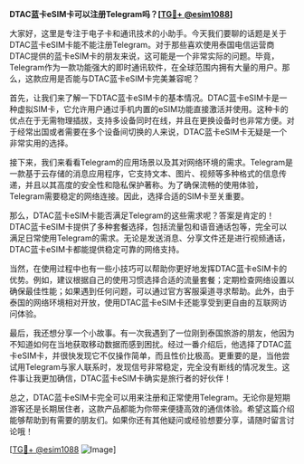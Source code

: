 **DTAC蓝卡eSIM卡可以注册Telegram吗？[[TG💪+ @esim1088](https://t.me/s/esim1088)]**

大家好，这里是专注于电子卡和通讯技术的小助手。今天我们要聊的话题是关于DTAC蓝卡eSIM卡能不能注册Telegram。对于那些喜欢使用泰国电信运营商DTAC提供的蓝卡eSIM卡的朋友来说，这可能是一个非常实际的问题。毕竟，Telegram作为一款功能强大的即时通讯软件，在全球范围内拥有大量的用户。那么，这款应用是否能与DTAC蓝卡eSIM卡完美兼容呢？

首先，让我们来了解一下DTAC蓝卡eSIM卡的基本情况。DTAC蓝卡eSIM卡是一种虚拟SIM卡，它允许用户通过手机内置的eSIM功能直接激活并使用。这种卡的优点在于无需物理插拔，支持多设备同时在线，并且在更换设备时也非常方便。对于经常出国或者需要在多个设备间切换的人来说，DTAC蓝卡eSIM卡无疑是一个非常实用的选择。

接下来，我们来看看Telegram的应用场景以及其对网络环境的需求。Telegram是一款基于云存储的消息应用程序，它支持文本、图片、视频等多种格式的信息传递，并且以其高度的安全性和隐私保护著称。为了确保流畅的使用体验，Telegram需要稳定的网络连接。因此，选择合适的SIM卡至关重要。

那么，DTAC蓝卡eSIM卡能否满足Telegram的这些需求呢？答案是肯定的！DTAC蓝卡eSIM卡提供了多种套餐选择，包括流量包和语音通话包等，完全可以满足日常使用Telegram的需求。无论是发送消息、分享文件还是进行视频通话，DTAC蓝卡eSIM卡都能提供稳定可靠的网络支持。

当然，在使用过程中也有一些小技巧可以帮助你更好地发挥DTAC蓝卡eSIM卡的优势。例如，建议根据自己的使用习惯选择合适的流量套餐；定期检查网络设置以确保最佳性能；如果遇到任何问题，可以通过官方客服渠道寻求帮助。此外，由于泰国的网络环境相对开放，使用DTAC蓝卡eSIM卡还能享受到更自由的互联网访问体验。

最后，我还想分享一个小故事。有一次我遇到了一位刚到泰国旅游的朋友，他因为不知道如何在当地获取移动数据而感到困扰。经过一番介绍后，他选择了DTAC蓝卡eSIM卡，并很快发现它不仅操作简单，而且性价比极高。更重要的是，当他尝试用Telegram与家人联系时，发现信号非常稳定，完全没有断线的情况发生。这件事让我更加确信，DTAC蓝卡eSIM卡确实是旅行者的好伙伴！

总之，DTAC蓝卡eSIM卡完全可以用来注册和正常使用Telegram。无论你是短期游客还是长期居住者，这款产品都能为你带来便捷高效的通信体验。希望这篇介绍能够帮助到有需要的朋友们。如果你还有其他疑问或经验想要分享，请随时留言讨论哦！

[[TG💪+ @esim1088](https://t.me/s/esim1088) ![Image](https://i.postimg.cc/4NQfJmqS/Snipaste-2025-05-13-00-14-12.png)]